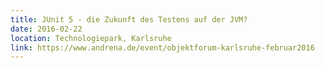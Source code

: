 ```yaml
---
title: JUnit 5 - die Zukunft des Testens auf der JVM?
date: 2016-02-22
location: Technologiepark, Karlsruhe
link: https://www.andrena.de/event/objektforum-karlsruhe-februar2016
---
```

